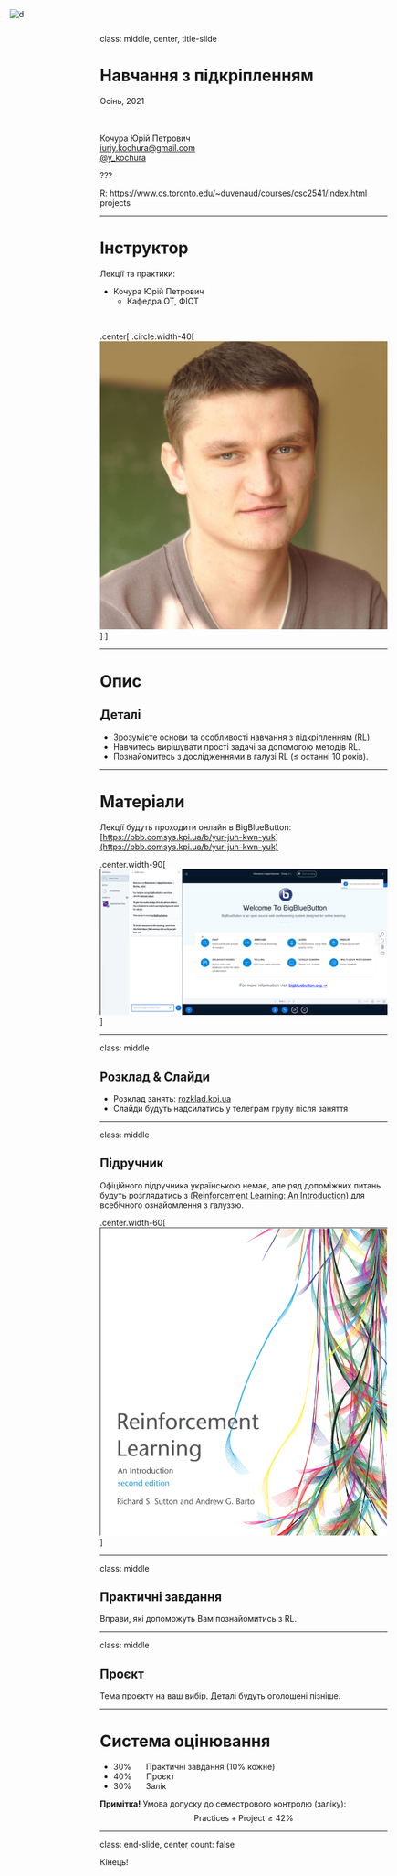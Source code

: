 class: middle, center, title-slide 

# Навчання з підкріпленням

Осінь, 2021

<br><br>
Кочура Юрій Петрович<br>
[iuriy.kochura@gmail.com](mailto:iuriy.kochura@gmail.com) <br>
<a href="https://t.me/y_kochura">@y_kochura</a> <br>




<img src="../assets/logo.png" alt="d" style= "background-size: 60% 60%;
    width: 120px;
    height: 120px;
    position: absolute;
    top: 1.5em;
    left: 5em;
    display: inline-block;"/> 

???

R: https://www.cs.toronto.edu/~duvenaud/courses/csc2541/index.html projects

---

# Інструктор

Лекції та практики:
- Кочура Юрій Петрович 
  - Кафедра ОТ, ФІОТ 

<br>

.center[
.circle.width-40[![](figures/course-syllabus/ykochura.jpg)]
]

---

# Опис

## Деталі
- Зрозумієте основи та особливості навчання з підкріпленням (RL). 
- Навчитесь вирішувати прості задачі за допомогою методів RL.
- Познайомитесь з дослідженнями в галузі RL  ($\leq$ останні 10 років).


---


# Матеріали

Лекції будуть проходити онлайн в BigBlueButton:<br>  [https://bbb.comsys.kpi.ua/b/yur-juh-kwn-yuk](https://bbb.comsys.kpi.ua/b/yur-juh-kwn-yuk)

.center.width-90[![](figures/course-syllabus/bbb.png)]

---

class: middle 

## Розклад & Слайди

- Розклад занять: [rozklad.kpi.ua](http://rozklad.kpi.ua)
- Слайди будуть надсилатись у телеграм групу після заняття



---

class: middle

## Підручник

Офіційного підручника українською немає, але ряд допоміжних питань будуть розглядатись  з ([Reinforcement Learning: An Introduction](http://incompleteideas.net/book/the-book-2nd.html)) для всебічного ознайомлення з галуззю. 

.center.width-60[![](figures/course-syllabus/RL.png)]

---


class: middle

## Практичні завдання

Вправи, які допоможуть Вам познайомитись з RL. 

---

class: middle

## Проєкт

Тема проєкту на ваш вибір. Деталі будуть оголошені пізніше. 

---

# Система оцінювання

- 30%  &nbsp;&emsp; Практичнi завдання (10% кожне)
- 40%  &nbsp;&emsp; Проєкт
- 30%  &nbsp;&emsp; Залік

**Примітка!** Умова допуску до семестрового контролю (заліку):<br>
$$ \text{Practices} + \text{Project} \geq 42\%$$

---

class: end-slide, center
count: false

Кінець!
